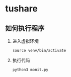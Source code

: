# tushare
##  如何执行程序
1. 进入虚拟环境
    ```shell
    source venv/bin/activate
    ```
2. 执行代码
   ```shell
   python3 monit.py
   ```
